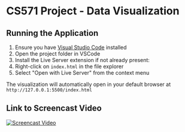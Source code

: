 # CS571 Project - Data Visualization

## Running the Application
1. Ensure you have [Visual Studio Code](https://code.visualstudio.com/) installed
2. Open the project folder in VSCode
3. Install the Live Server extension if not already present:
4. Right-click on `index.html` in the file explorer
5. Select "Open with Live Server" from the context menu

The visualization will automatically open in your default browser at `http://127.0.0.1:5500/index.html`


## Link to Screencast Video
[![Screencast Video](https://img.youtube.com/vi/Yzaq9hRF-lc/0.jpg)](https://www.youtube.com/embed/Yzaq9hRF-lc)
